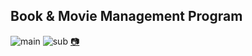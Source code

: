 
## Book & Movie Management Program

![main](https://user-images.githubusercontent.com/76423543/107517673-64f4fe80-6bf1-11eb-9adc-1e93f2c83f51.JPG)
![sub](https://user-images.githubusercontent.com/76423543/107517681-67575880-6bf1-11eb-9b04-df4d59ca784a.JPG)
[:camera:](https://drive.google.com/file/d/1L5m0KZiBXUqCtbJYToKg9sVf1XJednkv/view?usp=sharing)


